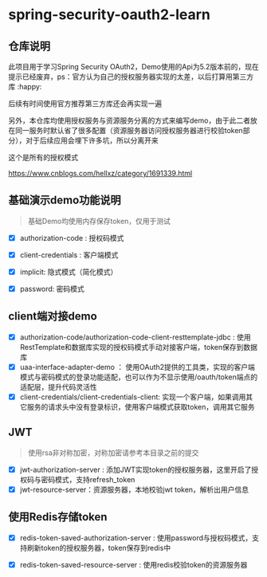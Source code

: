 # spring-security-oauth2-learn
## 仓库说明
此项目用于学习Spring Security OAuth2，Demo使用的Api为5.2版本前的，现在提示已经废弃，ps：官方认为自己的授权服务器实现的太差，以后打算用第三方库 :happy:

后续有时间使用官方推荐第三方库还会再实现一遍

另外，本仓库均使用授权服务与资源服务分离的方式来编写demo，由于此二者放在同一服务时默认省了很多配置（资源服务器访问授权服务器进行校验token部分），对于后续应用会埋下许多坑，所以分离开来



这个是所有的授权模式

https://www.cnblogs.com/hellxz/category/1691339.html

## 基础演示demo功能说明
> 基础Demo均使用内存保存token，仅用于测试

- [x] authorization-code : 授权码模式

- [x] client-credentials : 客户端模式

- [x] implicit: 隐式模式（简化模式）

- [x] password: 密码模式

## client端对接demo
- [x] authorization-code/authorization-code-client-resttemplate-jdbc : 使用RestTemplate和数据库实现的授权码模式手动对接客户端，token保存到数据库
- [x] uaa-interface-adapter-demo ： 使用OAuth2提供的工具类，实现的客户端模式与密码模式的登录功能适配，也可以作为不显示使用/oauth/token端点的适配层，提升代码灵活性
- [x] client-credentials/client-credentials-client: 实现一个客户端，如果调用其它服务的请求头中没有登录标识，使用客户端模式获取token，调用其它服务

## JWT
> 使用rsa非对称加密，对称加密请参考本目录之前的提交

- [x] jwt-authorization-server : 添加JWT实现token的授权服务器，这里开启了授权码与密码模式，支持refresh_token
- [x] jwt-resource-server：资源服务器，本地校验jwt token，解析出用户信息

## 使用Redis存储token
- [x] redis-token-saved-authorization-server : 使用password与授权码模式，支持刷新token的授权服务器，token保存到redis中
- [x] redis-token-saved-resource-server : 使用redis校验token的资源服务器

